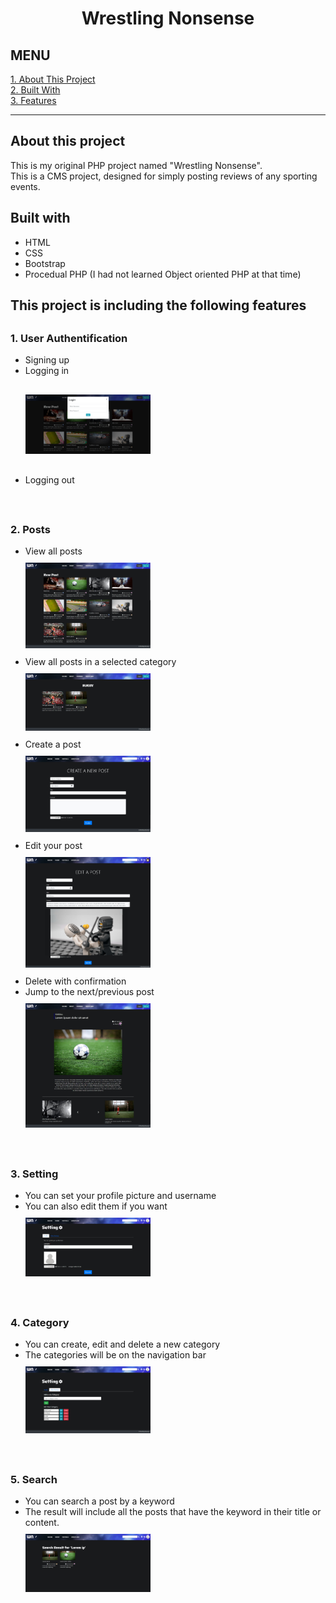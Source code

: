 <h1 style="text-align: center;">Wrestling Nonsense</h1><h2>MENU</h2><div><a href="#about">1. About This Project</a><br><a href="#built_with">2. Built With</a><br><a href="#features">3. Features</a><br></div>
<hr><div id="about"><h2>About this project</h2><p>This is my original PHP project named "Wrestling Nonsense". <br>This is a CMS project, designed for simply posting reviews of any sporting events. </p></div><div id="built_with"><h2>Built with</h2><ul><li>HTML</li><li>CSS</li><li>Bootstrap</li><li>Procedual PHP (I had not learned Object oriented PHP at that time)</li></ul></div><div id="features"><h2>This project is including the following features</h2><h3 style="margin-top: 30px;">1. User Authentification</h3><ul><li>Signing up</li><li>Logging in<div style="margin: 30px auto;"><img src="demo_screenphotos/demo_login.jpg" style="width:200px;"></div></li><li>Logging out</li></ul><br><h3 style="margin-top: 30px;">2. Posts</h3><ul><li>View all posts<div style="margin: 10px auto;"><img src="demo_screenphotos/demo_top.jpg" style="width:200px;"></div></li><li>View all posts in a selected category<div style="margin: 10px auto;"><img src="demo_screenphotos/demo_category.jpg" style="width:200px;"></div></li><li>Create a post<div style="margin: 10px auto;"><img src="demo_screenphotos/demo_create_post.jpg" style="width:200px;"></div></li><li>Edit your post<div style="margin: 10px auto;"><img src="demo_screenphotos/demo_edit_post.jpg" style="width:200px;"></div></li><li>Delete with confirmation</li><li>Jump to the next/previous post<div style="margin: 10px auto;"><img src="demo_screenphotos/demo_view_post.jpg" style="width:200px;"></div></li></ul><br><h3 style="margin-top: 30px;">3. Setting</h3><ul><li>You can set your profile picture and username</li><li>You can also edit them if you want<div style="margin: 10px auto;"><img src="demo_screenphotos/demo_setting.jpg" style="width:200px;"></div></li></ul><br><h3 style="margin-top: 30px;">4. Category</h3><ul><li>You can create, edit and delete a new category</li><li>The categories will be on the navigation bar<div style="margin: 10px auto;"><img src="demo_screenphotos/demo_setting_category.jpg" style="width:200px;"></div></li></ul><br><h3 style="margin-top: 30px;">5. Search</h3><ul><li>You can search a post by a keyword</li><li>The result will include all the posts that have the keyword in their title or content.<div style="margin: 10px auto;"><img src="demo_screenphotos/demo_searh.jpg" style="width:200px;"></div></li></ul><br></div>

